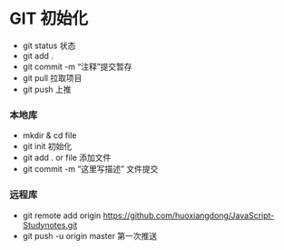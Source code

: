 # GIT 初始化
- git status 状态
- git add .
- git commit -m “注释”提交暂存
- git pull 拉取项目
- git push 上推
### 本地库
- mkdir & cd file
- git init 初始化
- git add . or file 添加文件
- git commit -m “这里写描述” 文件提交
### 远程库
- git remote add origin https://github.com/huoxiangdong/JavaScript-Studynotes.git
- git push -u origin master 第一次推送
